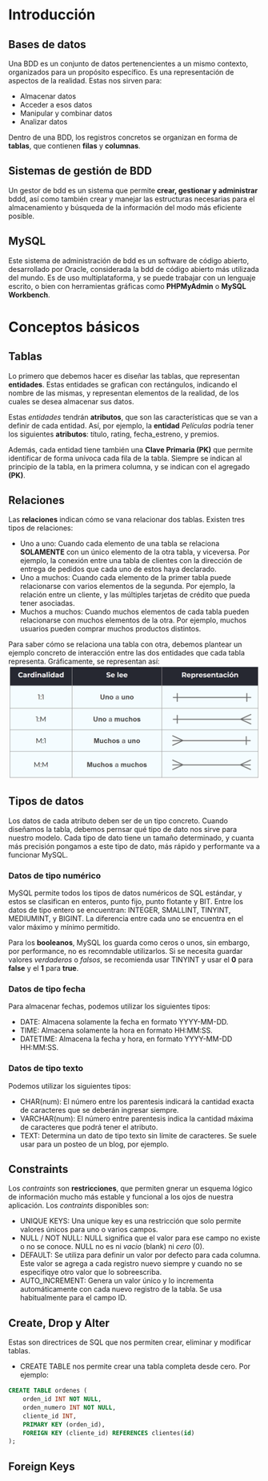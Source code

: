 # Introducción

## Bases de datos

Una BDD es un conjunto de datos pertenencientes a un mismo contexto, organizados para un propósito específico. Es una representación de aspectos de la realidad. Estas nos sirven para:

- Almacenar datos
- Acceder a esos datos
- Manipular y combinar datos
- Analizar datos

Dentro de una BDD, los registros concretos se organizan en forma de **tablas**, que contienen **filas** y **columnas**.

## Sistemas de gestión de BDD

Un gestor de bdd es un sistema que permite **crear, gestionar y administrar** bddd, así como también crear y manejar las estructuras necesarias para el almacenamiento y búsqueda de la información del modo más eficiente posible.

## MySQL

Este sistema de administración de bdd es un software de código abierto, desarrollado por Oracle, considerada la bdd de código abierto más utilizada del mundo. Es de uso multiplataforma, y se puede trabajar con un lenguaje escrito, o bien con herramientas gráficas como **PHPMyAdmin** o **MySQL Workbench**.

# Conceptos básicos

## Tablas

Lo primero que debemos hacer es diseñar las tablas, que representan **entidades**. Estas entidades se grafican con rectángulos, indicando el nombre de las mismas, y representan elementos de la realidad, de los cuales se desea almacenar sus datos.

Estas _entidades_ tendrán **atributos**, que son las características que se van a definir de cada entidad. Así, por ejemplo, la **entidad** _Películas_ podría tener los siguientes **atributos**: título, rating, fecha_estreno, y premios.

Además, cada entidad tiene también una **Clave Primaria (PK)** que permite identificar de forma unívoca cada fila de la tabla. Siempre se indican al principio de la tabla, en la primera columna, y se indican con el agregado **(PK)**.

## Relaciones

Las **relaciones** indican cómo se vana relacionar dos tablas. Existen tres tipos de relaciones:

- Uno a uno: Cuando cada elemento de una tabla se relaciona **SOLAMENTE** con un único elemento de la otra tabla, y viceversa. Por ejemplo, la conexión entre una tabla de clientes con la dirección de entrega de pedidos que cada uno de estos haya declarado.
- Uno a muchos: Cuando cada elemento de la primer tabla puede relacionarse con varios elementos de la segunda. Por ejemplo, la relación entre un cliente, y las múltiples tarjetas de crédito que pueda tener asociadas.
- Muchos a muchos: Cuando muchos elementos de cada tabla pueden relacionarse con muchos elementos de la otra. Por ejemplo, muchos usuarios pueden comprar muchos productos distintos.

Para saber cómo se relaciona una tabla con otra, debemos plantear un ejemplo concreto de interacción entre las dos entidades que cada tabla representa. Gráficamente, se representan así:
![Tipos de relaciones](../media/bdd1Relaciones.png)

## Tipos de datos

Los datos de cada atributo deben ser de un tipo concreto. Cuando diseñamos la tabla, debemos pernsar qué tipo de dato nos sirve para nuestro modelo. Cada tipo de dato tiene un tamaño determinado, y cuanta más precisión pongamos a este tipo de dato, más rápido y performante va a funcionar MySQL.

### Datos de tipo numérico

MySQL permite todos los tipos de datos numéricos de SQL estándar, y estos se clasifican en enteros, punto fijo, punto flotante y BIT. Entre los datos de tipo entero se encuentran: INTEGER, SMALLINT, TINYINT, MEDIUMINT, y BIGINT. La diferencia entre cada uno se encuentra en el valor máximo y mínimo permitido.

Para los **booleanos**, MySQL los guarda como ceros o unos, sin embargo, por performance, no es recomndable utilizarlos. Si se necesita guardar valores _verdaderos_ o _falsos_, se recomienda usar TINYINT y usar el **0** para **false** y el **1** para **true**.

### Datos de tipo fecha

Para almacenar fechas, podemos utilizar los siguientes tipos:

- DATE: Almacena solamente la fecha en formato YYYY-MM-DD.
- TIME: Almacena solamente la hora en formato HH:MM:SS.
- DATETIME: Almacena la fecha y hora, en formato YYYY-MM-DD HH:MM:SS.

### Datos de tipo texto

Podemos utilizar los siguientes tipos:

- CHAR(num): El número entre los parentesis indicará la cantidad exacta de caracteres que se deberán ingresar siempre.
- VARCHAR(num): El número entre parentesis indica la cantidad máxima de caracteres que podrá tener el atributo.
- TEXT: Determina un dato de tipo texto sin límite de caracteres. Se suele usar para un posteo de un blog, por ejemplo.

## Constraints

Los _contraints_ son **restricciones**, que permiten gnerar un esquema lógico de información mucho más estable y funcional a los ojos de nuestra aplicación. Los _contraints_ disponibles son:

- UNIQUE KEYS: Una unique key es una restricción que solo permite valores únicos para uno o varios campos.
- NULL / NOT NULL: NULL significa que el valor para ese campo no existe o no se conoce. NULL no es ni _vacio_ (blank) ni _cero_ (0).
- DEFAULT: Se utiliza para definir un valor por defecto para cada columna. Este valor se agrega a cada registro nuevo siempre y cuando no se especifiqye otro valor que lo sobreescriba.
- AUTO_INCREMENT: Genera un valor único y lo incrementa automáticamente con cada nuevo registro de la tabla. Se usa habitualmente para el campo ID.

## Create, Drop y Alter

Estas son directrices de SQL que nos permiten crear, eliminar y modificar tablas.

- CREATE TABLE nos permite crear una tabla completa desde cero. Por ejemplo:

```sql
CREATE TABLE ordenes (
    orden_id INT NOT NULL,
    orden_numero INT NOT NULL,
    cliente_id INT,
    PRIMARY KEY (orden_id),
    FOREIGN KEY (cliente_id) REFERENCES clientes(id)
);
```

## Foreign Keys
